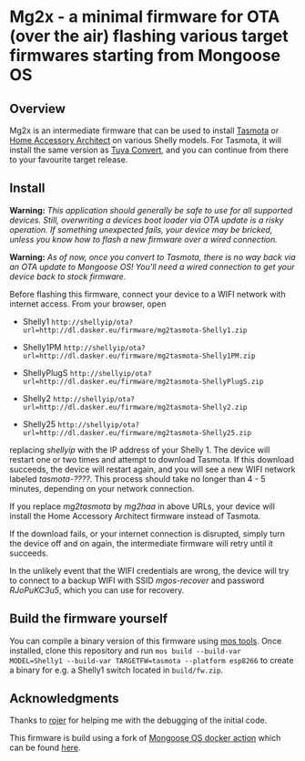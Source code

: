 # Mg2x - a minimal firmware for OTA (over the air) flashing various target firmwares starting from Mongoose OS

## Overview

Mg2x is an intermediate firmware that can be used to install [Tasmota](https://github.com/arendst/Tasmota)
or [Home Accessory Architect](https://github.com/RavenSystem/haa) on various
Shelly models. For Tasmota, it will install the same version as [Tuya Convert](https://github.com/ct-Open-Source/tuya-convert/),
and you can continue from there to your favourite target release.

## Install

**Warning:** _This application should generally be safe to use for all supported
devices. Still, overwriting a devices boot loader via OTA update is a risky
operation. If something unexpected fails, your device may be bricked, unless you
know how to flash a new firmware over a wired connection._

**Warning:** _As of now, once you convert to Tasmota, there is no way back via
an OTA update to Mongoose OS! You'll need a wired connection to get your device
back to stock firmware._

Before flashing this firmware, connect your device to a WIFI network with
internet access. From your browser, open

  * Shelly1     `http://shellyip/ota?url=http://dl.dasker.eu/firmware/mg2tasmota-Shelly1.zip`

  * Shelly1PM   `http://shellyip/ota?url=http://dl.dasker.eu/firmware/mg2tasmota-Shelly1PM.zip`

  * ShellyPlugS `http://shellyip/ota?url=http://dl.dasker.eu/firmware/mg2tasmota-ShellyPlugS.zip`

  * Shelly2     `http://shellyip/ota?url=http://dl.dasker.eu/firmware/mg2tasmota-Shelly2.zip`

  * Shelly25    `http://shellyip/ota?url=http://dl.dasker.eu/firmware/mg2tasmota-Shelly25.zip`

replacing _shellyip_ with the IP address of your Shelly 1. The device will
restart one or two times and attempt to download Tasmota. If this download
succeeds, the device will restart again, and you will see a new WIFI network
labeled _tasmota-????_. This process should take no longer than 4 - 5 minutes,
depending on your network connection.

If you replace _mg2tasmota_ by _mg2haa_ in above URLs, your device will install
the Home Accessory Architect firmware instead of Tasmota.

If the download fails, or your internet connection is disrupted, simply turn the
device off and on again, the intermediate firmware will retry until it succeeds.

In the unlikely event that the WIFI credentials are wrong, the device will try
to connect to a backup WIFI with SSID _mgos-recover_ and password _RJoPuKC3u5_,
which you can use for recovery.

## Build the firmware yourself

You can compile a binary version of this firmware using [mos tools](https://mongoose-os.com/docs/mongoose-os/quickstart/setup.md#1-download-and-install-mos-tool). Once installed, clone this repository and run
`mos build --build-var MODEL=Shelly1 --build-var TARGETFW=tasmota --platform esp8266`
to create a binary for e.g. a Shelly1 switch located in `build/fw.zip`.

## Acknowledgments
Thanks to [rojer](https://github.com/rojer) for helping me with the debugging of
the initial code.

This firmware is build using a fork of [Mongoose OS docker action](https://github.com/dea82/mongoose-os-action)
which can be found [here](https://github.com/yaourdt/mongoose-os-action).

